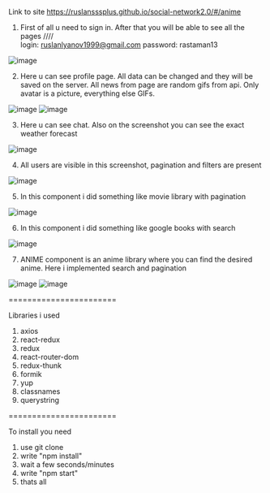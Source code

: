 Link to site
https://ruslansssplus.github.io/social-network2.0/#/anime

1) First of all u need to sign in. After that you will be able to see all the pages ////  
login: ruslanlyanov1999@gmail.com
password: rastaman13

![image](https://user-images.githubusercontent.com/88615370/136832869-bdc5066f-7633-4f5d-a54b-b5d841f75078.png)

2) Here u can see profile page. All data can be changed and they will be saved on the server.
   All news from page are random gifs from api.
   Only avatar is a picture, everything else GIFs.
   
![image](https://user-images.githubusercontent.com/88615370/156934557-8c55b9f9-afbd-42e5-a646-f727018700bf.png)
![image](https://user-images.githubusercontent.com/88615370/156934560-a7a1569a-46de-437d-a402-2c0aef902e7d.png)


3) Here u can see chat. Also on the screenshot you can see the exact weather forecast

![image](https://user-images.githubusercontent.com/88615370/136833475-facc2b61-761e-45f3-99ab-1e6f1336f78f.png)

4) All users are visible in this screenshot, pagination and filters are present

![image](https://user-images.githubusercontent.com/88615370/136833553-f7848810-b476-4964-9600-024473b08b4f.png)

5) In this component i did something like movie library with pagination 

![image](https://user-images.githubusercontent.com/88615370/156937168-735b7a60-25ac-48dc-b89a-bc382c3538dc.png)

6) In this component i did something like google books with search

![image](https://user-images.githubusercontent.com/88615370/156937176-1d88edf9-e39d-4587-a40c-0a36a08e86ca.png)

7) ANIME component is an anime library where you can find the desired anime. Here i implemented search and pagination

![image](https://user-images.githubusercontent.com/88615370/156937187-ae66d069-07a4-416e-bd4b-4b3ab5b8c8fe.png)
![image](https://user-images.githubusercontent.com/88615370/156937195-64dbca3a-e5ff-417d-b7e4-38cb13136ea6.png)



=======================

Libraries i used
1) axios
2) react-redux
3) redux
4) react-router-dom
5) redux-thunk
6) formik
7) yup
8) classnames
9) querystring

=======================

To install you need 
1) use git clone
2) write "npm install"
3) wait a few seconds/minutes
4) write "npm start"
5) thats all
